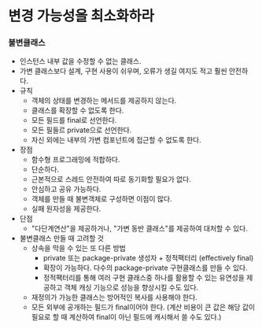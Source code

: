 # 변경 가능성을 최소화하라

### 불변클래스
- 인스턴스 내부 값을 수정할 수 없는 클래스.
- 가변 클래스보다 설계, 구현 사용이 쉬우며, 오류가 생길 여지도 적고 훨씬 안전하다.
- 규칙
  - 객체의 상태를 변경하는 메서드를 제공하지 않는다.
  - 클래스를 확장할 수 없도록 한다.
  - 모든 필드를 final로 선언한다.
  - 모든 필들르 private으로 선언한다.
  - 자신 외에는 내부의 가변 컴포넌트에 접근할 수 없도록 한다.
- 장점
  - 함수형 프로그래밍에 적합하다.
  - 단순하다.
  - 근본적으로 스레드 안전하여 따로 동기화할 필요가 없다.
  - 안심하고 공유 가능하다.
  - 객체를 만들 때 불변객체로 구성하면 이점이 많다.
  - 실패 원자성을 제공한다.
- 단점
  - "다단계연산"을 제공하거나, "가변 동반 클래스"를 제공하여 대처할 수 있다.
- 불변클래스 만들 때 고려할 것
  - 상속을 막을 수 있는 또 다른 방법
    - private 또는 package-private 생성자 + 정적팩터리 (effectively final)
    - 확장이 가능하다. 다수의 package-private 구현클래스를 만들 수 있다.
    - 정적팩터리를 통해 여러 구현 클래스중 하나를 활용할 수 있는 유연성을 제공하고 객체 캐싱 기능으로 성능을 향상시킬 수도 있다.
  - 재정의가 가능한 클래스는 방어적인 복사를 사용해야 한다.
  - 모든 외부에 공개하는 필드가 final이어야 한다. (계산 비용이 큰 값은 해당 값이 필요로 할 때 계산하여 final이 아닌 필드에 캐시해서 쓸 수도 있다.)
